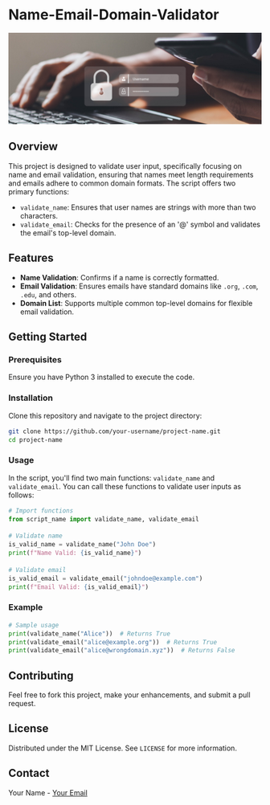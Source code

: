 # Name-Email-Domain-Validator

![Login](login_img.jpg)

## Overview

This project is designed to validate user input, specifically focusing on name and email validation, ensuring that names meet length requirements and emails adhere to common domain formats. The script offers two primary functions:

- `validate_name`: Ensures that user names are strings with more than two characters.
- `validate_email`: Checks for the presence of an '@' symbol and validates the email's top-level domain.

## Features

- **Name Validation**: Confirms if a name is correctly formatted.
- **Email Validation**: Ensures emails have standard domains like `.org`, `.com`, `.edu`, and others.
- **Domain List**: Supports multiple common top-level domains for flexible email validation.

## Getting Started

### Prerequisites

Ensure you have Python 3 installed to execute the code.

### Installation

Clone this repository and navigate to the project directory:

```bash
git clone https://github.com/your-username/project-name.git
cd project-name
```

### Usage

In the script, you'll find two main functions: `validate_name` and `validate_email`. You can call these functions to validate user inputs as follows:

```python
# Import functions
from script_name import validate_name, validate_email

# Validate name
is_valid_name = validate_name("John Doe")
print(f"Name Valid: {is_valid_name}")

# Validate email
is_valid_email = validate_email("johndoe@example.com")
print(f"Email Valid: {is_valid_email}")
```

### Example

```python
# Sample usage
print(validate_name("Alice"))  # Returns True
print(validate_email("alice@example.org"))  # Returns True
print(validate_email("alice@wrongdomain.xyz"))  # Returns False
```

## Contributing

Feel free to fork this project, make your enhancements, and submit a pull request.

## License

Distributed under the MIT License. See `LICENSE` for more information.

## Contact

Your Name - [Your Email](mailto:your-email@example.com)
